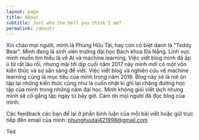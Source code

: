 ```yaml
---
layout: page
title: About
subtitle: Just who the hell you think I am?
permalink: /about/
---
```


Xin chào mọi người, mình là Phùng Hữu Tài, hay còn có biệt danh là "Teddy Bear". Mình đang là sinh viên trường đại học Bách khoa Đà Nẵng. Lĩnh vực mình muốn tìm hiểu là về AI và machine learning. Việc viết blog mình đã ấp ủ từ rất lâu rồi, nhưng mãi tới dịp cuối năm 2017 này mình mới có một vốn kiến thức và sự sẵn sàng để viết. Việc viết blog và nghiên cứu về machine learning cũng là mục tiêu của mình trong năm 2018. Blog này sẽ là nơi ôn tập lại những kiến thức cũng như là cuốn nhật kí ghi lại chặng đường học tập của mình trong những năm đại học. Mình không giỏi viết lách nhưng mình sẽ cố gắng tập ngay từ bây giờ. Cảm ơn mọi người đã đọc blog của mình.

Các feedback các bạn để lại ở phần bình luận của mỗi bài viết hoặc gửi trực tiếp đến email của mình: phunghuutai421998@gmail.com

Ted
